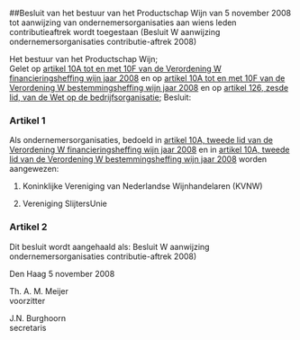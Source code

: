 <meta http-equiv='Content-Type' content='text/html; charset=utf-8' />

##Besluit van het bestuur van het Productschap Wijn van 5 november 2008 tot aanwijzing van ondernemersorganisaties aan wiens leden contributieaftrek wordt toegestaan (Besluit W aanwijzing ondernemersorganisaties contributie-aftrek 2008)

Het bestuur van het Productschap Wijn;  
Gelet op [artikel 10A tot en met 10F van de Verordening W financieringsheffing wijn jaar 2008](../../../../../../../../pbo/verordening/w/financieringsheffing/wijn/jaar/2008/BWBR0023275/README.md) en op [artikel 10A tot en met 10F van de Verordening W bestemmingsheffing wijn jaar 2008](../../../../../../../../pbo/verordening/w/bestemmingsheffing/wijn/jaar/2008/BWBR0023586/README.md) en op [artikel 126, zesde lid, van de Wet op de bedrijfsorganisatie](../../../../../../../../wet/wet/op/de/bedrijfsorganisatie/BWBR0002058/README.md);
Besluit:    

### Artikel  1  

Als ondernemersorganisaties, bedoeld in [artikel 10A, tweede lid van de Verordening W financieringsheffing wijn jaar 2008](../../../../../../../../pbo/verordening/w/financieringsheffing/wijn/jaar/2008/BWBR0023275/README.md) en in [artikel 10A, tweede lid van de Verordening W bestemmingsheffing wijn jaar 2008](../../../../../../../../pbo/verordening/w/bestemmingsheffing/wijn/jaar/2008/BWBR0023586/README.md) worden aangewezen: 

1. Koninklijke Vereniging van Nederlandse Wijnhandelaren (KVNW)  

2. Vereniging SlijtersUnie    

### Artikel  2  

Dit besluit wordt aangehaald als: Besluit W aanwijzing ondernemersorganisaties contributie-aftrek 2008)  

Den Haag 
5 november 2008   

Th. A. M. Meijer  
voorzitter  

J.N. Burghoorn  
secretaris    

